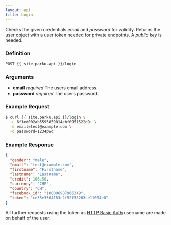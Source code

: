 ```yaml
---
layout: api
title: Login
---
```


Checks the given credentials _email_ and _password_ for validity. Returns the user object with a user token needed for private endpoints. A _public key_ is needed.

### Definition

```
POST {{ site.parku.api }}/login
```

### Arguments

* __email__ _required_
  The users email address.
* __password__ _required_
  The users password.

### Example Request

```sh
$ curl {{ site.parku.api }}/login \
  -u 6f1ed002ab5595859014ebf0951522d9: \
  -d email=test@example.com \
  -d password=1234pwd
```

### Example Response

```json
{
  "gender": "male",
  "email": "test@example.com",
  "firstname": "Firstname",
  "lastname": "Lastname",
  "credit": 106.50,
  "currency": "CHF",
  "country": "CH",
  "facebook_id": "100006987966349",
  "token": "ce35e3504183c2f52f58263ce11004e0"
}
```

All further requests using the token as [HTTP Basic Auth][HTTP Basic Auth] username are made on behalf of the user.

  [HTTP Basic Auth]: http://en.wikipedia.org/wiki/Basic_access_authentication

